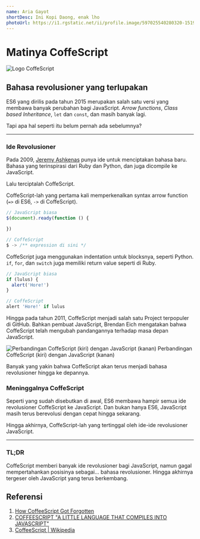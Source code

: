 ```yaml
---
name: Aria Gayot
shortDesc: Ini Kopi Daong, enak lho
photoUrl: https://i1.rgstatic.net/ii/profile.image/597025540280320-1519353389548_Q512/Ludfi_Wardana.jpg
---
```


# Matinya CoffeScript

![Logo CoffeScript](https://raw.githubusercontent.com/jashkenas/coffeescript/master/documentation/site/logo.svg)

## Bahasa revolusioner yang terlupakan

ES6 yang dirilis pada tahun 2015 merupakan salah satu versi yang membawa banyak perubahan bagi JavaScript. _Arrow functions_, _Class based Inheritance_, `let` dan `const`, dan masih banyak lagi.

Tapi apa hal seperti itu belum pernah ada sebelumnya?

---

### Ide Revolusioner

Pada 2009, [Jeremy Ashkenas](https://en.wikipedia.org/wiki/Jeremy_Ashkenas) punya ide untuk menciptakan bahasa baru. Bahasa yang terinspirasi dari Ruby dan Python, dan juga dicompile ke JavaScript.

Lalu terciptalah CoffeScript.

CoffeScript-lah yang pertama kali memperkenalkan syntax arrow function (`=>` di ES6, `->` di CoffeScript).

```javascript
// JavaScript biasa
$(document).ready(function () {

})

// CoffeScript
$ -> /** expression di sini */
```

CoffeScript juga menggunakan indentation untuk blocksnya, seperti Python. `if`, `for`, dan `switch` juga memiliki return value seperti di Ruby.

```javascript
// JavaScript biasa
if (lulus) {
  alert('Hore!')
}

// CoffeScript
alert 'Hore!' if lulus
```

Hingga pada tahun 2011, CoffeScript menjadi salah satu Project terpopuler di GitHub. Bahkan pembuat JavaScript, Brendan Eich mengatakan bahwa CoffeScript telah mengubah pandangannya terhadap masa depan JavaScript.

![Perbandingan CoffeScript (kiri) dengan JavaScript (kanan)](https://i.imgur.com/tODEx9O.png)
Perbandingan CoffeScript (kiri) dengan JavaScript (kanan)

Banyak yang yakin bahwa CoffeScript akan terus menjadi bahasa revolusioner hingga ke depannya.

### Meninggalnya CoffeScript

Seperti yang sudah disebutkan di awal, ES6 membawa hampir semua ide revolusioner CoffeScript ke JavaScript. Dan bukan hanya ES6, JavaScript masih terus berevolusi dengan cepat hingga sekarang.

Hingga akhirnya, CoffeScript-lah yang tertinggal oleh ide-ide revolusioner JavaScript.

---

### TL;DR

CoffeScript memberi banyak ide revolusioner bagi JavaScript, namun gagal mempertahankan posisinya sebagai... bahasa revolusioner. Hingga akhirnya tergeser oleh JavaScript yang terus berkembang.

## Referensi

1. [How CoffeeScript Got Forgotten](https://medium.com/better-programming/how-coffeescript-got-forgotten-812328225987)
1. [COFFEESCRIPT "A LITTLE LANGUAGE THAT COMPILES INTO JAVASCRIPT"](https://objectcomputing.com/resources/publications/sett/november-2011-coffeescript-a-little-language-that-compiles-into-javascript#:~:text=CoffeeScript%20History,Python%2C%20and%20of%20course%20JavaScript.)
1. [CoffeeScript | Wikipedia](https://en.wikipedia.org/wiki/CoffeeScript)
